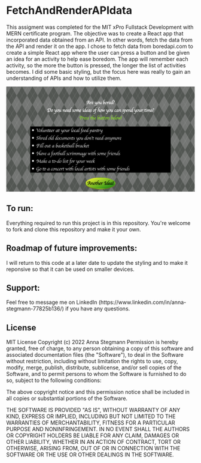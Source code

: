 # FetchAndRenderAPIdata

This assigment was completed for the MIT xPro Fullstack Development with MERN certificate program. The objective was to create a React app that incorporated data obtained from an API. In other words, fetch the data from the API and render it on the app. I chose to fetch data from boredapi.com to create a simple React app where the user can press a button and be given an idea for an activity to help ease boredom. The app will remember each activity, so the more the button is pressed, the longer the list of activities becomes. I did some basic styling, but the focus here was really to gain an understanding of APIs and how to utilize them. 

<img src="APIfetchAndRender_idea_listSS.png">

<h2>To run:</h2>
Everything required to run this project is in this repository. You're welcome to fork and clone this repository and make it your own. 

<h2>Roadmap of future improvements:</h2>
I will return to this code at a later date to update the styling and to make it reponsive so that it can be used on smaller devices. 

<h2>Support:</h2>
Feel free to message me on LinkedIn (https://www.linkedin.com/in/anna-stegmann-77825b136/) if you have any questions.

<h2>License</h2>
MIT License Copyright (c) 2022 Anna Stegmann
Permission is hereby granted, free of charge, to any person obtaining a copy of this software and associated documentation files (the "Software"), to deal in the Software without restriction, including without limitation the rights to use, copy, modify, merge, publish, distribute, sublicense, and/or sell copies of the Software, and to permit persons to whom the Software is furnished to do so, subject to the following conditions:

The above copyright notice and this permission notice shall be included in all copies or substantial portions of the Software.

THE SOFTWARE IS PROVIDED "AS IS", WITHOUT WARRANTY OF ANY KIND, EXPRESS OR IMPLIED, INCLUDING BUT NOT LIMITED TO THE WARRANTIES OF MERCHANTABILITY, FITNESS FOR A PARTICULAR PURPOSE AND NONINFRINGEMENT. IN NO EVENT SHALL THE AUTHORS OR COPYRIGHT HOLDERS BE LIABLE FOR ANY CLAIM, DAMAGES OR OTHER LIABILITY, WHETHER IN AN ACTION OF CONTRACT, TORT OR OTHERWISE, ARISING FROM, OUT OF OR IN CONNECTION WITH THE SOFTWARE OR THE USE OR OTHER DEALINGS IN THE SOFTWARE.
